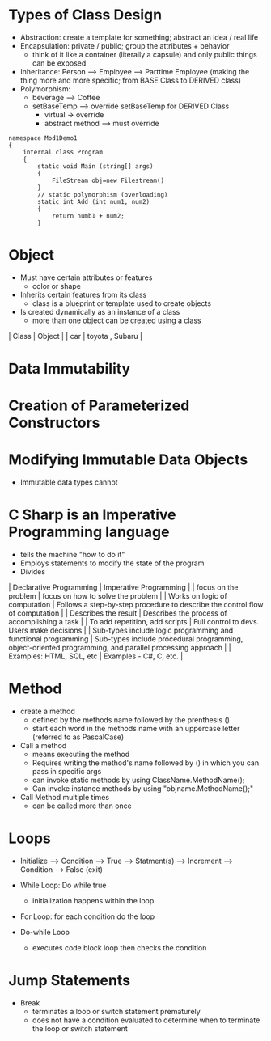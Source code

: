 # Types of Class Design

- Abstraction: create a template for something; abstract an idea / real life
- Encapsulation: private / public; group the attributes + behavior 
  - think of it like a container (literally a capsule) and only public things can 
	be exposed
- Inheritance: Person --> Employee --> Parttime Employee (making the thing more and 
more specific; from BASE Class to DERIVED class) 
- Polymorphism: 
  - beverage --> Coffee
  - setBaseTemp --> override setBaseTemp for DERIVED Class
	- virtual -> override
	- abstract method --> must override

```
namespace Mod1Demo1
{
	internal class Program
	{	
		static void Main (string[] args)
		{
			FileStream obj=new Filestream()
		}
		// static polymorphism (overloading)
		static int Add (int num1, num2)
		{
			return numb1 + num2;
		}
```

# Object

- Must have certain attributes or features
  - color or shape
- Inherits certain features from its class
  - class is a blueprint or template used to create objects
- Is created dynamically as an instance of a class
  - more than one object can be created using a class

| Class | Object |
| car | toyota , Subaru |

# Data Immutability


# Creation of Parameterized Constructors

# Modifying Immutable Data Objects
- Immutable data types cannot 


# C Sharp is an Imperative Programming language
- tells the machine "how to do it"
- Employs statements to modify the state of the program
- Divides 

| Declarative Programming | Imperative Programming |
| focus on the problem | focus on how to solve the problem |
| Works on logic of computation | Follows a step-by-step procedure to describe the control flow of computation |
| Describes the result | Describes the process of accomplishing a task |
| To add repetition, add scripts | Full control to devs.  Users make decisions |
| Sub-types include logic programming and functional programming | Sub-types include procedural programming, object-oriented programming, and parallel processing approach |
| Examples: HTML, SQL, etc | Examples - C#, C, etc. |

# Method
- create a method
  - defined by the methods name followed by the prenthesis ()
  - start each word in the methods name with an uppercase letter (referred to as PascalCase)
- Call a method
  - means executing the method
  - Requires writing the method's name followed by () in which you can pass in specific args
  - can invoke static methods by using ClassName.MethodName();
  - Can invoke instance methods by using "objname.MethodName();"
- Call Method multiple times
  - can be called more than once

# Loops
- Initialize --> Condition --> True --> Statment(s) --> Increment --> Condition --> False (exit)

- While Loop: Do while true
  - initialization happens within the loop

- For Loop: for each condition do the loop

- Do-while Loop
  - executes code block loop then checks the condition


# Jump Statements
- Break
  - terminates a loop or switch statement prematurely
  - does not have a condition evaluated to determine when to terminate the loop or switch statement

